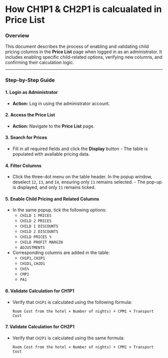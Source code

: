 # How CH1P1 & CH2P1 is calcualated in Price List

### **Overview**

This document describes the process of enabling and validating child pricing columns in the **Price List** page when logged in as an administrator. It includes enabling specific child-related options, verifying new columns, and confirming their calculation logic.

***

### **Step-by-Step Guide**

#### **1. Login as Administrator**

* **Action:** Log in using the administrator account.

#### **2. Access the Price List**

* **Action:** Navigate to the **Price List** page.

#### **3. Search for Prices**

* Fill in all required fields and click the **Display** button -  The table is populated with available pricing data.

#### **4. Filter Columns**

* Click the three-dot menu on the table header. In the popup window, deselect `I2`, `I3`, and `I4`, ensuring only `I1` remains selected. - The pop-up is displayed, and only `I1` remains ticked.

#### **5. Enable Child Pricing and Related Columns**

* In the same popup, tick the following options:
  * `CHILD 1 PRICES`
  * `CHILD 2 PRICES`
  * `CHILD 1 DISCOUNTS`
  * `CHILD 2 DISCOUNTS`
  * `CHILD PRICES %`
  * `CHILD PROFIT MARGIN`
  * `ADJUSTMENTS`
* Corresponding columns are added in the table:
  * `CH1P1`, `CH2P1`
  * `CH1D1`, `CH2D1`
  * `CH1%`
  * `CMP1`
  * `PA1`

#### **6. Validate Calculation for CH1P1**

*   Verify that `CH1P1` is calculated using the following formula:

    ```
    Room Cost from the hotel × Number of nights) + CPM1 + Transport Cost
    ```

#### **7. Validate Calculation for CH2P1**

*   Verify that `CH2P1` is calculated using the same formula:

    ```
    Room Cost from the hotel × Number of nights) + CPM1 + Transport Cost
    ```
